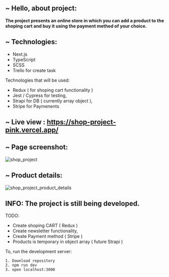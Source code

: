 
## ~ Hello, about project:

**The project presents an online store in which you can add a product to the shoping cart and buy it using the payment method of your choice.**

## ~ Technologies: 

- Next.js
- TypeScript
- SCSS
- Trello for create task

Technologies that will be used:
  - Redux ( for shoping cart functionality )
  - Jest / Cypress for testing,
  - Strapi for DB ( currently array object ),
  - Stripe for Paymenents



## ~ Live view : https://shop-project-pink.vercel.app/

## ~ Page screenshot: 

![shop_project](https://user-images.githubusercontent.com/16814863/231003030-eda5c651-fcd7-4d99-8a95-4a69acfed2c6.png)


## ~ Product details: 

![shop_project_product_details](https://user-images.githubusercontent.com/16814863/231003956-1b7f6a1a-2d96-4805-b0ea-087cf4288140.png)


## INFO: The project is still being developed.
  TODO:
   - Create shoping CART ( Redux ) 
   - Create newsletter functionality,
   - Create Payment method ( Stripe )
   - Products is temporary in object array ( future Strapi )
   
To, run the development server:
```
1. Download repository
2. npm run dev
3. open localhost:3000
```
